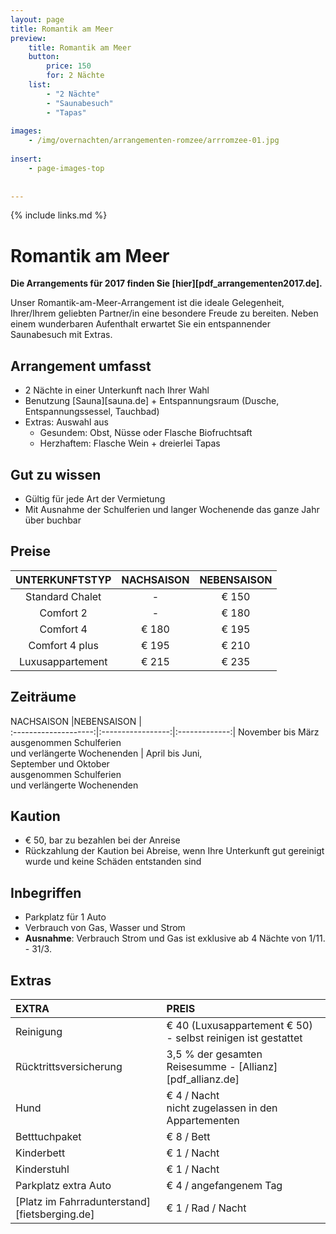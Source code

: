 ```yaml
---
layout: page
title: Romantik am Meer
preview: 
    title: Romantik am Meer
    button:
        price: 150
        for: 2 Nächte
    list:
        - "2 Nächte"
        - "Saunabesuch"
        - "Tapas"
        
images:
    - /img/overnachten/arrangementen-romzee/arrromzee-01.jpg
    
insert:
    - page-images-top
    
    
---
```


{% include links.md %}


# Romantik am Meer

**Die Arrangements für 2017 finden Sie [hier][pdf_arrangementen2017.de].**

Unser Romantik-am-Meer-Arrangement ist die ideale Gelegenheit, Ihrer/Ihrem geliebten Partner/in eine besondere Freude zu bereiten. Neben einem wunderbaren Aufenthalt erwartet Sie ein entspannender Saunabesuch mit Extras.

## Arrangement umfasst

- 2 Nächte in einer Unterkunft nach Ihrer Wahl
- Benutzung [Sauna][sauna.de] + Entspannungsraum (Dusche, Entspannungssessel, Tauchbad)
- Extras: Auswahl aus
    - Gesundem: Obst, Nüsse oder Flasche Biofruchtsaft
    - Herzhaftem: Flasche Wein + dreierlei Tapas


## Gut zu wissen

- Gültig für jede Art der Vermietung
- Mit Ausnahme der Schulferien und langer Wochenende das ganze Jahr über buchbar

## Preise

UNTERKUNFTSTYP      | NACHSAISON  | NEBENSAISON  |
:------------------:|:-----------:|:-------------:
Standard Chalet     |-            |€ 150                
Comfort 2           |-            |€ 180               
Comfort 4           |€ 180        |€ 195         
Comfort 4 plus      |€ 195        |€ 210  
Luxusappartement    |€ 215        |€ 235         
        


## Zeiträume

NACHSAISON           |NEBENSAISON      |   
:--------------------:|:-----------------:|:-------------:|
November bis März<br> ausgenommen Schulferien <br>und verlängerte Wochenenden | April bis Juni,<br>September und Oktober <br>ausgenommen Schulferien <br>und verlängerte Wochenenden

## Kaution

- € 50, bar zu bezahlen bei der Anreise
- Rückzahlung der Kaution bei Abreise, wenn Ihre Unterkunft gut gereinigt wurde und keine Schäden entstanden sind

## Inbegriffen

- Parkplatz für 1 Auto
- Verbrauch von Gas, Wasser und Strom
- **Ausnahme**: Verbrauch Strom und Gas ist exklusive ab 4 Nächte von 1/11. - 31/3.

## Extras

EXTRA               | PREIS 
:-------------------|:-----------|
Reinigung          | € 40 (Luxusappartement € 50) - selbst reinigen ist gestattet
Rücktrittsversicherung| 3,5 % der gesamten Reisesumme - [Allianz][pdf_allianz.de] 
Hund                  | € 4 / Nacht<br> nicht zugelassen in den Appartementen     
Betttuchpaket         | € 8 / Bett
Kinderbett           | € 1 / Nacht
Kinderstuhl         | € 1 / Nacht
Parkplatz extra Auto  | € 4 / angefangenem Tag
[Platz im Fahrradunterstand][fietsberging.de]| € 1 / Rad / Nacht

